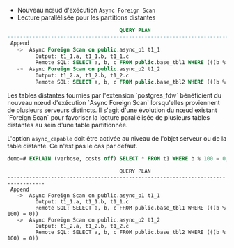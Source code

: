 <!--
Les commits sur ce sujet sont :

* https://git.postgresql.org/gitweb/?p=postgresql.git;a=commit;h=27e1f14563cf982f1f4d71e21ef247866662a052

Discussion

* https://gitlab.dalibo.info/formation/workshops/-/issues/117

-->

<div class="slide-content">

* Nouveau nœud d'exécution `Async Foreign Scan`
* Lecture parallélisée pour les partitions distantes

```sql
                                    QUERY PLAN                                    
----------------------------------------------------------------------------------
 Append
   ->  Async Foreign Scan on public.async_p1 t1_1
         Output: t1_1.a, t1_1.b, t1_1.c
         Remote SQL: SELECT a, b, c FROM public.base_tbl1 WHERE (((b % 100) = 0))
   ->  Async Foreign Scan on public.async_p2 t1_2
         Output: t1_2.a, t1_2.b, t1_2.c
         Remote SQL: SELECT a, b, c FROM public.base_tbl2 WHERE (((b % 100) = 0))
```

</div>

<div class="notes">
Les tables distantes fournies par l'extension `postgres_fdw` bénéficient du
nouveau nœud d'exécution `Async Foreign Scan` lorsqu'elles proviennent de plusieurs
serveurs distincts. Il s'agit d'une évolution du nœud existant `Foreign Scan` pour
favoriser la lecture parallélisée de plusieurs tables distantes au sein d'une 
table partitionnée.

L'option `async_capable` doit être activée au niveau de l'objet serveur ou de
la table distante. Ce n'est pas le cas par défaut.

```sql
demo=# EXPLAIN (verbose, costs off) SELECT * FROM t1 WHERE b % 100 = 0;
```
```text
                                    QUERY PLAN                                    
----------------------------------------------------------------------------------
 Append
   ->  Async Foreign Scan on public.async_p1 t1_1
         Output: t1_1.a, t1_1.b, t1_1.c
         Remote SQL: SELECT a, b, c FROM public.base_tbl1 WHERE (((b % 100) = 0))
   ->  Async Foreign Scan on public.async_p2 t1_2
         Output: t1_2.a, t1_2.b, t1_2.c
         Remote SQL: SELECT a, b, c FROM public.base_tbl2 WHERE (((b % 100) = 0))
```
</div>

